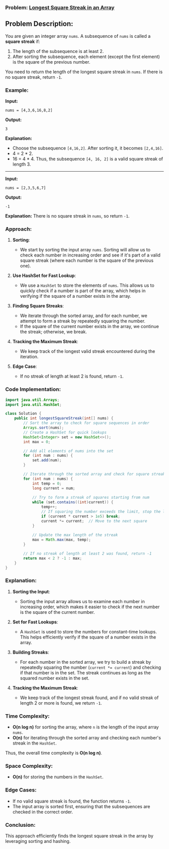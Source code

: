 ### Problem: [Longest Square Streak in an Array](https://leetcode.com/problems/longest-square-streak-in-an-array/description/?envType=daily-question&envId=2024-10-28)

## Problem Description:

You are given an integer array `nums`. A subsequence of `nums` is called a **square streak** if:
1. The length of the subsequence is at least 2.
2. After sorting the subsequence, each element (except the first element) is the square of the previous number.

You need to return the length of the longest square streak in `nums`. If there is no square streak, return `-1`.

### Example:

**Input:**
```
nums = [4,3,6,16,8,2]
```

**Output:**
```
3
```

**Explanation:**
- Choose the subsequence `[4,16,2]`. After sorting it, it becomes `[2,4,16]`.
- 4 = 2 * 2.
- 16 = 4 * 4.
Thus, the subsequence `[4, 16, 2]` is a valid square streak of length 3.

---

**Input:**
```
nums = [2,3,5,6,7]
```

**Output:**
```
-1
```

**Explanation:**
There is no square streak in `nums`, so return `-1`.

### Approach:

1. **Sorting**:
   - We start by sorting the input array `nums`. Sorting will allow us to check each number in increasing order and see if it's part of a valid square streak (where each number is the square of the previous one).

2. **Use HashSet for Fast Lookup**:
   - We use a `HashSet` to store the elements of `nums`. This allows us to quickly check if a number is part of the array, which helps in verifying if the square of a number exists in the array.

3. **Finding Square Streaks**:
   - We iterate through the sorted array, and for each number, we attempt to form a streak by repeatedly squaring the number.
   - If the square of the current number exists in the array, we continue the streak; otherwise, we break.
   
4. **Tracking the Maximum Streak**:
   - We keep track of the longest valid streak encountered during the iteration.

5. **Edge Case**:
   - If no streak of length at least 2 is found, return `-1`.

### Code Implementation:

```java
import java.util.Arrays;
import java.util.HashSet;

class Solution {
    public int longestSquareStreak(int[] nums) {
        // Sort the array to check for square sequences in order
        Arrays.sort(nums);
        // Create a HashSet for quick lookups
        HashSet<Integer> set = new HashSet<>();
        int max = 0;

        // Add all elements of nums into the set
        for (int num : nums) {
            set.add(num);
        }

        // Iterate through the sorted array and check for square streaks
        for (int num : nums) {
            int temp = 0;
            long current = num;
            
            // Try to form a streak of squares starting from num
            while (set.contains((int)current)) {
                temp++;
                // If squaring the number exceeds the limit, stop the loop
                if (current * current > 1e5) break;
                current *= current;  // Move to the next square
            }
            
            // Update the max length of the streak
            max = Math.max(max, temp);
        }

        // If no streak of length at least 2 was found, return -1
        return max < 2 ? -1 : max;
    }
}
```

### Explanation:

1. **Sorting the Input**:
   - Sorting the input array allows us to examine each number in increasing order, which makes it easier to check if the next number is the square of the current number.
   
2. **Set for Fast Lookups**:
   - A `HashSet` is used to store the numbers for constant-time lookups. This helps efficiently verify if the square of a number exists in the array.

3. **Building Streaks**:
   - For each number in the sorted array, we try to build a streak by repeatedly squaring the number (`current *= current`) and checking if that number is in the set. The streak continues as long as the squared number exists in the set.

4. **Tracking the Maximum Streak**:
   - We keep track of the longest streak found, and if no valid streak of length 2 or more is found, we return `-1`.

### Time Complexity:
- **O(n log n)** for sorting the array, where `n` is the length of the input array `nums`.
- **O(n)** for iterating through the sorted array and checking each number's streak in the `HashSet`.

Thus, the overall time complexity is **O(n log n)**.

### Space Complexity:
- **O(n)** for storing the numbers in the `HashSet`.

### Edge Cases:
- If no valid square streak is found, the function returns `-1`.
- The input array is sorted first, ensuring that the subsequences are checked in the correct order.

### Conclusion:
This approach efficiently finds the longest square streak in the array by leveraging sorting and hashing.

